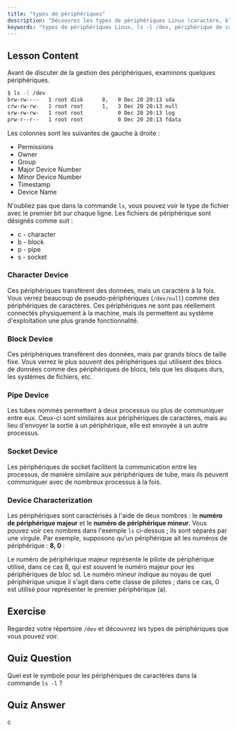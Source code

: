 ```yaml
---
title: "types de périphériques"
description: "Découvrez les types de périphériques Linux (caractère, bloc, tube, socket) et comment les identifier à l'aide de `ls -l /dev`. Comprenez les numéros de périphérique majeur/mineur. Tutoriel Linux pour débutants."
keywords: "types de périphériques Linux, ls -l /dev, périphérique de caractères, périphérique de blocs, numéro de périphérique majeur mineur, tutoriel Linux, guide Linux, débutant"
---
```


## Lesson Content

Avant de discuter de la gestion des périphériques, examinons quelques périphériques.

```bash
$ ls -l /dev
brw-rw----   1 root disk      8,   0 Dec 20 20:13 sda
crw-rw-rw-   1 root root      1,   3 Dec 20 20:13 null
srw-rw-rw-   1 root root           0 Dec 20 20:13 log
prw-r--r--   1 root root           0 Dec 20 20:13 fdata
```

Les colonnes sont les suivantes de gauche à droite :

- Permissions
- Owner
- Group
- Major Device Number
- Minor Device Number
- Timestamp
- Device Name

N'oubliez pas que dans la commande `ls`, vous pouvez voir le type de fichier avec le premier bit sur chaque ligne. Les fichiers de périphérique sont désignés comme suit :

- c - character
- b - block
- p - pipe
- s - socket

### Character Device

Ces périphériques transfèrent des données, mais un caractère à la fois. Vous verrez beaucoup de pseudo-périphériques (`/dev/null`) comme des périphériques de caractères. Ces périphériques ne sont pas réellement connectés physiquement à la machine, mais ils permettent au système d'exploitation une plus grande fonctionnalité.

### Block Device

Ces périphériques transfèrent des données, mais par grands blocs de taille fixe. Vous verrez le plus souvent des périphériques qui utilisent des blocs de données comme des périphériques de blocs, tels que les disques durs, les systèmes de fichiers, etc.

### Pipe Device

Les tubes nommés permettent à deux processus ou plus de communiquer entre eux. Ceux-ci sont similaires aux périphériques de caractères, mais au lieu d'envoyer la sortie à un périphérique, elle est envoyée à un autre processus.

### Socket Device

Les périphériques de socket facilitent la communication entre les processus, de manière similaire aux périphériques de tube, mais ils peuvent communiquer avec de nombreux processus à la fois.

### Device Characterization

Les périphériques sont caractérisés à l'aide de deux nombres : le **numéro de périphérique majeur** et le **numéro de périphérique mineur**. Vous pouvez voir ces nombres dans l'exemple `ls` ci-dessus ; ils sont séparés par une virgule. Par exemple, supposons qu'un périphérique ait les numéros de périphérique : **8, 0** :

Le numéro de périphérique majeur représente le pilote de périphérique utilisé, dans ce cas 8, qui est souvent le numéro majeur pour les périphériques de bloc sd. Le numéro mineur indique au noyau de quel périphérique unique il s'agit dans cette classe de pilotes ; dans ce cas, 0 est utilisé pour représenter le premier périphérique (a).

## Exercise

Regardez votre répertoire `/dev` et découvrez les types de périphériques que vous pouvez voir.

## Quiz Question

Quel est le symbole pour les périphériques de caractères dans la commande `ls -l` ?

## Quiz Answer

c
